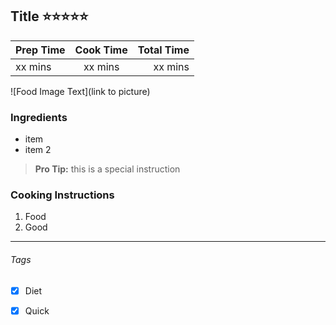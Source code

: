 ## Title :star::star::star::star::star:

| Prep Time  | Cook Time    | Total Time  |
| ---------- |:------------:| -----------:|
| xx mins    | xx mins      | xx mins     |

![Food Image Text](link to picture)

### Ingredients

* item
* item 2

> **Pro Tip:** this is a special instruction

### Cooking Instructions

1. Food
2. Good

---

###### Tags
- [x] Diet
- [x] Quick

